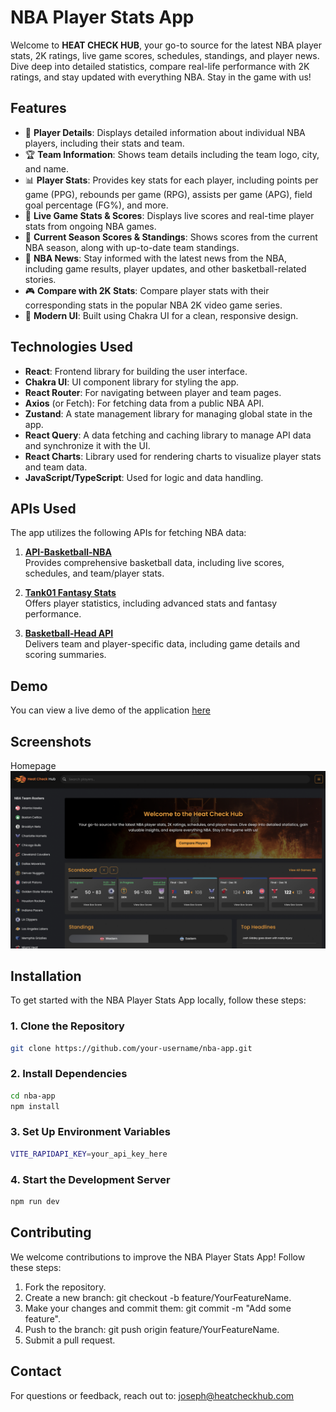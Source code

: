 # NBA Player Stats App

Welcome to **HEAT CHECK HUB**, your go-to source for the latest NBA player stats, 2K ratings, live game scores, schedules, standings, and player news. Dive deep into detailed statistics, compare real-life performance with 2K ratings, and stay updated with everything NBA. Stay in the game with us!

## Features

- 🏀 **Player Details**: Displays detailed information about individual NBA players, including their stats and team.
- 🏆 **Team Information**: Shows team details including the team logo, city, and name.
- 📊 **Player Stats**: Provides key stats for each player, including points per game (PPG), rebounds per game (RPG), assists per game (APG), field goal percentage (FG%), and more.
- 🏅 **Live Game Stats & Scores**: Displays live scores and real-time player stats from ongoing NBA games.
- 📅 **Current Season Scores & Standings**: Shows scores from the current NBA season, along with up-to-date team standings.
- 📰 **NBA News**: Stay informed with the latest news from the NBA, including game results, player updates, and other basketball-related stories.
- 🎮 **Compare with 2K Stats**: Compare player stats with their corresponding stats in the popular NBA 2K video game series.
- 🎨 **Modern UI**: Built using Chakra UI for a clean, responsive design.

## Technologies Used

- **React**: Frontend library for building the user interface.
- **Chakra UI**: UI component library for styling the app.
- **React Router**: For navigating between player and team pages.
- **Axios** (or Fetch): For fetching data from a public NBA API.
- **Zustand**: A state management library for managing global state in the app.
- **React Query**: A data fetching and caching library to manage API data and synchronize it with the UI.
- **React Charts**: Library used for rendering charts to visualize player stats and team data.
- **JavaScript/TypeScript**: Used for logic and data handling.

## APIs Used

The app utilizes the following APIs for fetching NBA data:

1. [**API-Basketball-NBA**](https://rapidapi.com/belchiorarkad-FqvHs2EDOtP/api/api-basketball-nba)  
   Provides comprehensive basketball data, including live scores, schedules, and team/player stats.

2. [**Tank01 Fantasy Stats**](https://rapidapi.com/tank01/api/tank01-fantasy-stats)  
   Offers player statistics, including advanced stats and fantasy performance.

3. [**Basketball-Head API**](https://rapidapi.com/kdb-sports-kdb-sports-default/api/basketball-head)  
   Delivers team and player-specific data, including game details and scoring summaries.

## Demo

You can view a live demo of the application [here](https://www.heatcheckhub.com)

## Screenshots

Homepage
![Homepage](./src/assets/Heat%20Check%20Hub%20Cover.png)

## Installation

To get started with the NBA Player Stats App locally, follow these steps:

### 1. Clone the Repository

```bash
git clone https://github.com/your-username/nba-app.git
```

### 2. Install Dependencies

```bash
cd nba-app
npm install
```

### 3. Set Up Environment Variables

```bash
VITE_RAPIDAPI_KEY=your_api_key_here
```

### 4. Start the Development Server

```bash
npm run dev
```

## Contributing

We welcome contributions to improve the NBA Player Stats App! Follow these steps:

1. Fork the repository.
2. Create a new branch: git checkout -b feature/YourFeatureName.
3. Make your changes and commit them: git commit -m "Add some feature".
4. Push to the branch: git push origin feature/YourFeatureName.
5. Submit a pull request.

## Contact

For questions or feedback, reach out to: joseph@heatcheckhub.com
